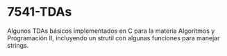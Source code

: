 # 7541-TDAs
Algunos TDAs básicos implementados en C para la materia Algoritmos y Programación II, incluyendo un strutil con algunas funciones para manejar strings.
